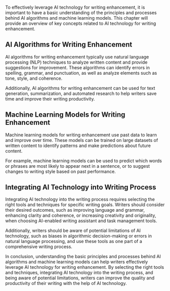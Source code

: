 
To effectively leverage AI technology for writing enhancement, it is important to have a basic understanding of the principles and processes behind AI algorithms and machine learning models. This chapter will provide an overview of key concepts related to AI technology for writing enhancement.

AI Algorithms for Writing Enhancement
-------------------------------------

AI algorithms for writing enhancement typically use natural language processing (NLP) techniques to analyze written content and provide suggestions for improvement. These algorithms can identify errors in spelling, grammar, and punctuation, as well as analyze elements such as tone, style, and coherence.

Additionally, AI algorithms for writing enhancement can be used for text generation, summarization, and automated research to help writers save time and improve their writing productivity.

Machine Learning Models for Writing Enhancement
-----------------------------------------------

Machine learning models for writing enhancement use past data to learn and improve over time. These models can be trained on large datasets of written content to identify patterns and make predictions about future content.

For example, machine learning models can be used to predict which words or phrases are most likely to appear next in a sentence, or to suggest changes to writing style based on past performance.

Integrating AI Technology into Writing Process
----------------------------------------------

Integrating AI technology into the writing process requires selecting the right tools and techniques for specific writing goals. Writers should consider their desired outcomes, such as improving language and grammar, enhancing clarity and coherence, or increasing creativity and originality, when choosing AI-enabled writing assistant and task management tools.

Additionally, writers should be aware of potential limitations of AI technology, such as biases in algorithmic decision-making or errors in natural language processing, and use these tools as one part of a comprehensive writing process.

In conclusion, understanding the basic principles and processes behind AI algorithms and machine learning models can help writers effectively leverage AI technology for writing enhancement. By selecting the right tools and techniques, integrating AI technology into the writing process, and being aware of potential limitations, writers can improve the quality and productivity of their writing with the help of AI technology.
